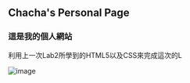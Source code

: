 ## Chacha's Personal Page


### 這是我的個人網站


<p> 利用上一次Lab2所學到的HTML5以及CSS來完成這次的L



![image](https://upload.cc/i1/2019/03/16/C2MTLQ.jpg)
